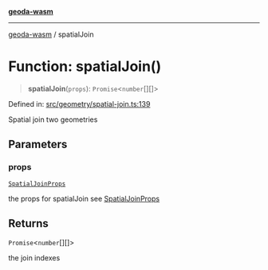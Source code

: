 [**geoda-wasm**](../README.md)

***

[geoda-wasm](../globals.md) / spatialJoin

# Function: spatialJoin()

> **spatialJoin**(`props`): `Promise`\<`number`[][]\>

Defined in: [src/geometry/spatial-join.ts:139](https://github.com/GeoDaCenter/geoda-lib/blob/0ad3977fd23db605b1dc766f99d329a28ef59f68/src/js/src/geometry/spatial-join.ts#L139)

Spatial join two geometries

## Parameters

### props

[`SpatialJoinProps`](../type-aliases/SpatialJoinProps.md)

the props for spatialJoin see [SpatialJoinProps](../type-aliases/SpatialJoinProps.md)

## Returns

`Promise`\<`number`[][]\>

the join indexes
